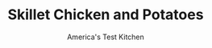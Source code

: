 ---
layout: ../../layouts/MarkdownPostLayout.astro
title: Skillet Chicken and Potatoes
author: America's Test Kitchen
pubDate: 2023-03-15
description: "An entire meal from the same skillet is ideal for a weeknight, and our recipe makes it possible."
image_url: https://res.cloudinary.com/hksqkdlah/image/upload/ar_1:1,c_fill,dpr_2.0,f_auto,fl_lossy.progressive.strip_profile,g_faces:auto,q_auto:low,w_344/4968_sfs-qdr07-sfs-4c-rstedpotatochick-316671
tags: ["Main Courses","Chicken","30-Minute Suppers"]
calories: 2079
protein: 35
carbohydrates: 27
fats: 
fiber: 3
ingredients: ["1 pound, small red potatoes, halved","3 tablespoons, olive oil","1/4 cup, all-purpose flour","4 , boneless, skinless chicken cutlets (6 to 7 ounces each), trimmed",", Salt and pepper","2 tablespoons, unsalted butter","3/4 cup, low-sodium chicken broth","1 tablespoon, chopped fresh sage leaves","2 tablespoons, lemon juice"]
serves: 4
time: ""
instructions: ["Toss potatoes and 1 tablespoon oil together in microwave-safe bowl. Cover with plastic wrap and microwave on high power until tender, 4 to 5 minutes, tossing potatoes halfway through cooking.","Place flour in shallow dish. Season chicken with salt and pepper, dredge in flour, and shake to remove excess. Melt 1 tablespoon butter with remaining 2 tablespoons oil in large skillet over medium-high heat. When foam subsides, cook chicken until browned on both sides, 3 to 5 minutes per side. Transfer to plate, leaving fat in skillet, and cover chicken with foil.","Reduce heat to medium, add potatoes, cut side down, and cook until browned, 4 to 5 minutes. Transfer to platter. Add broth, sage, and lemon juice and, using wooden spoon, scrape browned bits from skillet. Return chicken and accumulated juices to pan and simmer until sauce is slightly thickened and chicken is cooked through, about 5 minutes. Transfer chicken to platter with potatoes. Whisk remaining tablespoon butter into sauce, season with salt and pepper, and pour sauce over chicken and potatoes. Serve."]
nutrition: ["933 mg Potassium","353 mg Phosphorus","71 mg Calcium","3 mg Iron","75 mg Magnesium","880 mg Sodium","1 mg Zinc","30 g Fat","17 mg Niacin (B3)","14 g Monounsaturated","4 g Polyunsaturated","13 mg Vitamin C","109 mg Cholesterol","9 g Saturated","3 g Fiber","12 µg Folic acid","35 µg Folate (food)","1 g Sugars","46 µg Vitamin K","246 g Water","27 g Carbs","56 µg Folate equivalent (total)","35 g Protein","2 mg Vitamin E","1 mg Vitamin B6","90 µg Vitamin A","519 kcal Energy","2079 calories"]
notes: "If you prefer, substitute fresh thyme or oregano for the sage."
---